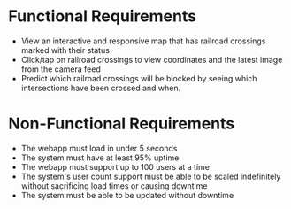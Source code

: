 # Functional Requirements

+ View an interactive and responsive map that has railroad crossings marked with their status
+ Click/tap on railroad crossings to view coordinates and the latest image from the camera feed
+ Predict which railroad crossings will be blocked by seeing which intersections have been crossed and when. 


# Non-Functional Requirements

+ The webapp must load in under 5 seconds
+ The system must have at least 95% uptime
+ The webapp must support up to 100 users at a time
+ The system's user count support must be able to be scaled indefinitely without sacrificing load times or causing downtime
+ The system must be able to be updated without downtime
